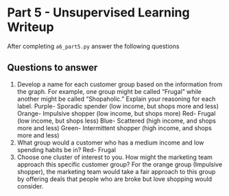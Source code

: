 # Part 5 - Unsupervised Learning Writeup

After completing `a6_part5.py` answer the following questions

## Questions to answer

1. Develop a name for each customer group based on the information from the graph. For example, one group might be called “Frugal” while another might be called “Shopaholic.” Explain your reasoning for each label.
Purple- Sporadic spender (low income, but shops more and less)
Orange- Impulsive shopper (low income, but shops more)
Red- Frugal (low income, but shops less)
Blue- Scattered (high income, and shops more and less)
Green- Intermittent shopper (high income, and shops more and less)
2. What group would a customer who has a medium income and low spending habits be in?
Red- Frugal
3. Choose one cluster of interest to you. How might the marketing team approach this specific customer group?
For the orange group (Impulsive shopper), the marketing team would take a fair approach to this group by offering deals that people who are broke but love shopping would consider.
